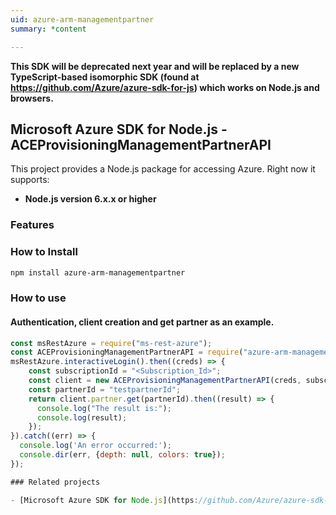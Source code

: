 ```yaml
---
uid: azure-arm-managementpartner
summary: *content

---
```

**This SDK will be deprecated next year and will be replaced by a new TypeScript-based isomorphic SDK (found at https://github.com/Azure/azure-sdk-for-js) which works on Node.js and browsers.**
## Microsoft Azure SDK for Node.js - ACEProvisioningManagementPartnerAPI
This project provides a Node.js package for accessing Azure. Right now it supports:
- **Node.js version 6.x.x or higher**

### Features


### How to Install

```bash
npm install azure-arm-managementpartner
```

### How to use

#### Authentication, client creation and get partner as an example.

```javascript
const msRestAzure = require("ms-rest-azure");
const ACEProvisioningManagementPartnerAPI = require("azure-arm-managementpartner");
msRestAzure.interactiveLogin().then((creds) => {
    const subscriptionId = "<Subscription_Id>";
    const client = new ACEProvisioningManagementPartnerAPI(creds, subscriptionId);
    const partnerId = "testpartnerId";
    return client.partner.get(partnerId).then((result) => {
      console.log("The result is:");
      console.log(result);
    });
}).catch((err) => {
  console.log('An error occurred:');
  console.dir(err, {depth: null, colors: true});
});

### Related projects

- [Microsoft Azure SDK for Node.js](https://github.com/Azure/azure-sdk-for-node)
